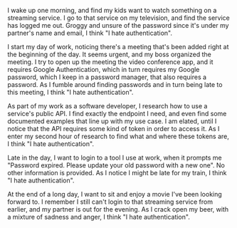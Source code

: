 I wake up one morning, and find my kids want to watch something on a streaming service. I go to that service on my television, and find the service has logged me out. Groggy and unsure of the password since it's under my partner's name and email, I think "I hate authentication".

I start my day of work, noticing there's a meeting that's been added right at the beginning of the day. It seems urgent, and my boss organized the meeting. I try to open up the meeting the video conference app, and it requires Google Authentication, which in turn requires my Google password, which I keep in a password manager, that also requires a password. As I fumble around finding passwords and in turn being late to this meeting, I think "I hate authentication".

As part of my work as a software developer, I research how to use a service's public API. I find exactly the endpoint I need, and even find some documented examples that line up with my use case. I am elated, until I notice that the API requires some kind of token in order to access it. As I enter my second hour of research to find what and where these tokens are, I think "I hate authentication".

Late in the day, I want to login to a tool I use at work, when it prompts me "Password expired. Please update your old password with a new one". No other information is provided. As I notice I might be late for my train, I think "I hate authentication".

At the end of a long day, I want to sit and enjoy a movie I've been looking forward to. I remember I still can't login to that streaming service from earlier, and my partner is out for the evening. As I crack open my beer, with a mixture of sadness and anger, I think "I hate authentication".